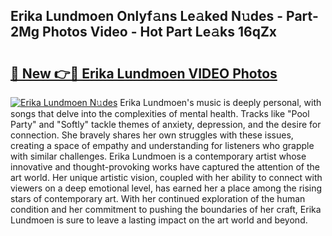 ## Erika Lundmoen Onlyf𝚊ns Le𝚊ked N𝚞des - Part-2Mg Photos Video - Hot Part Le𝚊ks 16qZx

# <h2><a href="http://ac37578.deff.icu/?id=Erika+Lundmoen">🔗 New 👉🔴 Erika Lundmoen VIDEO Photos</a></h2>

[![Erika Lundmoen N𝚞des](https://i.imgur.com/rIISA9y.gif)](http://ac37578.deff.icu/?id=Erika+Lundmoen)
Erika Lundmoen's music is deeply personal, with songs that delve into the complexities of mental health. Tracks like "Pool Party" and "Softly" tackle themes of anxiety, depression, and the desire for connection. She bravely shares her own struggles with these issues, creating a space of empathy and understanding for listeners who grapple with similar challenges. Erika Lundmoen is a contemporary artist whose innovative and thought-provoking works have captured the attention of the art world. Her unique artistic vision, coupled with her ability to connect with viewers on a deep emotional level, has earned her a place among the rising stars of contemporary art. With her continued exploration of the human condition and her commitment to pushing the boundaries of her craft, Erika Lundmoen is sure to leave a lasting impact on the art world and beyond.
